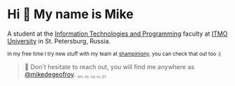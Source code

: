 # Hi 👋 My name is Mike

A student at the [Information Technologies and Programming](https://en.itmo.ru/en/faculty/7/Information_Technologies_and_Programming_Faculty.htm) faculty at [ITMO University](https://itmo.ru/) in St. Petersburg, Russia.

<sub>In my free time I try new stuff with my team at [shampiniony](https://github.com/shampiniony), you can check that out too :)</sub>

> 💌 Don't hesitate to reach out, you will find me anywhere as [@mikedegeofroy](https://t.me/mikedegeofroy). <sub><sub><sup>_(en, es, ca, ru, fr)_</sub></sub></sub>
